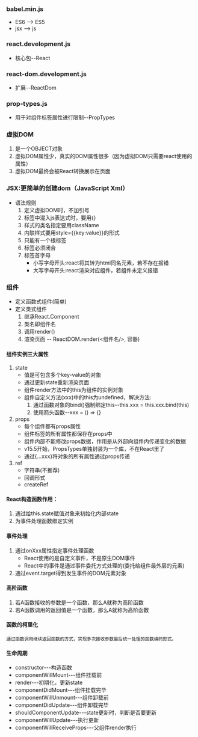 ### babel.min.js
* ES6 --> ES5
* jsx --> js
### react.development.js
* 核心包--React
### react-dom.development.js
* 扩展--ReactDom
### prop-types.js
* 用于对组件标签属性进行限制--PropTypes

### 虚拟DOM
1. 是一个OBJECT对象
2. 虚拟DOM属性少，真实的DOM属性很多（因为虚拟DOM只需要react使用的属性）
3. 虚拟DOM最终会被React转换展示在页面

### JSX:更简单的创建dom（JavaScript Xml）
* 语法规则
  1. 定义虚拟DOM时，不加引号
  2. 标签中混入js表达式时，要用{}
  3. 样式的类名指定要用className
  4. 内联样式要用style={{key:value}}的形式
  5. 只能有一个根标签
  6. 标签必须闭合
  7. 标签首字母
     * 小写字母开头:react将其转为html同名元素，若不存在报错
     * 大写字母开头:react渲染对应组件，若组件未定义报错

### 组件
* 定义函数式组件(简单)
* 定义类式组件
   1. 继承React.Component
   2. 类名即组件名
   3. 调用render()
   4. 渲染页面 -- ReactDOM.render(<组件名/>, 容器)

#### 组件实例三大属性
1. state
   * 值是可包含多个key-value的对象
   * 通过更新state重新渲染页面
   * 组件render方法中的this为组件的实例对象
   * 组件自定义方法(xxx)中的this为undefined，解决方法:
      1. 通过函数对象的bind()强制绑定this--this.xxx = this.xxx.bind(this)
      2. 使用箭头函数--xxx = () => {}
2. props
   * 每个组件都有props属性
   * 组件标签的所有属性都保存在props中
   * 组件内部不能修改props数据，作用是从外部向组件内传递变化的数据
   * v15.5开始，PropsTypes单独封装为一个库，不在React里了
   * 通过{...xxx}将对象的所有属性通过props传递
3. ref
   * 字符串(不推荐)
   * 回调形式
   * createRef

#### React构造函数作用：
1. 通过给this.state赋值对象来初始化内部state
2. 为事件处理函数绑定实例

#### 事件处理
1. 通过onXxx属性指定事件处理函数
   * React使用的是自定义事件，不是原生DOM事件
   * React中的事件是通过事件委托方式处理的(委托给组件最外层的元素)
2. 通过event.target得到发生事件的DOM元素对象

#### 高阶函数
1. 若A函数接收的参数是一个函数，那么A就称为高阶函数
2. 若A函数调用的返回值是一个函数，那么A就称为高阶函数

#### 函数的柯里化
    通过函数调用继续返回函数的方式，实现多次接收参数最后统一处理的函数编码形式。

#### 生命周期
* constructor---构造函数
* componentWillMount---组件挂载前
* render---初期化，更新state
* componentDidMount---组件挂载完毕
* componentWillUnmount---组件卸载前
* componentDidUpdate---组件卸载完毕
* shouldComponentUpdate---state更新时，判断是否要更新
* componentWillUpdate---执行更新
* componentWillReceiveProps---父组件render执行


